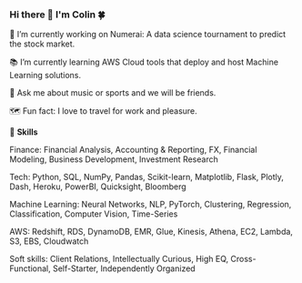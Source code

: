 ### Hi there 👋 I'm Colin 🍀

 📌 I’m currently working on Numerai: A data science tournament to predict the stock market.
 
 📚 I’m currently learning AWS Cloud tools that deploy and host Machine Learning solutions.
 
 💬 Ask me about music or sports and we will be friends.
 
 🗺️ Fun fact: I love to travel for work and pleasure.

🚀 **Skills**

Finance:  Financial Analysis, Accounting & Reporting, FX, Financial Modeling, Business Development, Investment Research

Tech:  Python, SQL, NumPy, Pandas, Scikit-learn, Matplotlib, Flask, Plotly, Dash, Heroku, PowerBI, Quicksight, Bloomberg

Machine Learning:  Neural Networks, NLP, PyTorch, Clustering, Regression, Classification, Computer Vision, Time-Series

AWS:  Redshift, RDS, DynamoDB, EMR, Glue, Kinesis, Athena, EC2, Lambda, S3, EBS, Cloudwatch

Soft skills:  Client Relations, Intellectually Curious, High EQ, Cross-Functional, Self-Starter, Independently Organized

<!--

Here are some ideas to get you started:
what else can i add? 

